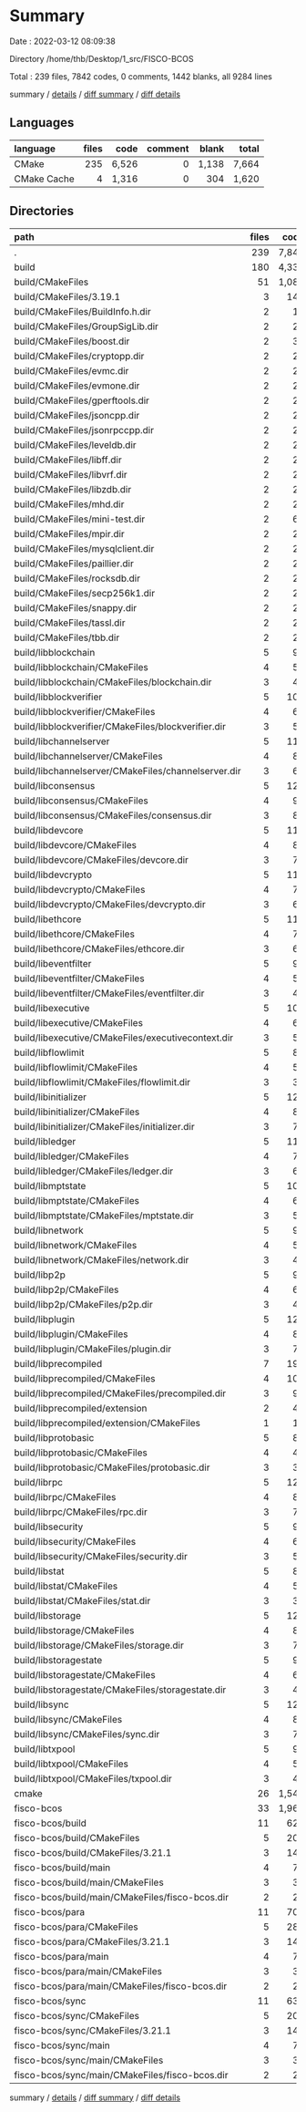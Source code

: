 # Summary

Date : 2022-03-12 08:09:38

Directory /home/thb/Desktop/1_src/FISCO-BCOS

Total : 239 files,  7842 codes, 0 comments, 1442 blanks, all 9284 lines

summary / [details](details.md) / [diff summary](diff.md) / [diff details](diff-details.md)

## Languages
| language | files | code | comment | blank | total |
| :--- | ---: | ---: | ---: | ---: | ---: |
| CMake | 235 | 6,526 | 0 | 1,138 | 7,664 |
| CMake Cache | 4 | 1,316 | 0 | 304 | 1,620 |

## Directories
| path | files | code | comment | blank | total |
| :--- | ---: | ---: | ---: | ---: | ---: |
| . | 239 | 7,842 | 0 | 1,442 | 9,284 |
| build | 180 | 4,334 | 0 | 794 | 5,128 |
| build/CMakeFiles | 51 | 1,089 | 0 | 171 | 1,260 |
| build/CMakeFiles/3.19.1 | 3 | 140 | 0 | 44 | 184 |
| build/CMakeFiles/BuildInfo.h.dir | 2 | 16 | 0 | 5 | 21 |
| build/CMakeFiles/GroupSigLib.dir | 2 | 24 | 0 | 5 | 29 |
| build/CMakeFiles/boost.dir | 2 | 35 | 0 | 5 | 40 |
| build/CMakeFiles/cryptopp.dir | 2 | 25 | 0 | 5 | 30 |
| build/CMakeFiles/evmc.dir | 2 | 26 | 0 | 5 | 31 |
| build/CMakeFiles/evmone.dir | 2 | 25 | 0 | 5 | 30 |
| build/CMakeFiles/gperftools.dir | 2 | 25 | 0 | 5 | 30 |
| build/CMakeFiles/jsoncpp.dir | 2 | 25 | 0 | 5 | 30 |
| build/CMakeFiles/jsonrpccpp.dir | 2 | 26 | 0 | 5 | 31 |
| build/CMakeFiles/leveldb.dir | 2 | 25 | 0 | 5 | 30 |
| build/CMakeFiles/libff.dir | 2 | 25 | 0 | 5 | 30 |
| build/CMakeFiles/libvrf.dir | 2 | 24 | 0 | 5 | 29 |
| build/CMakeFiles/libzdb.dir | 2 | 25 | 0 | 5 | 30 |
| build/CMakeFiles/mhd.dir | 2 | 25 | 0 | 5 | 30 |
| build/CMakeFiles/mini-test.dir | 2 | 64 | 0 | 6 | 70 |
| build/CMakeFiles/mpir.dir | 2 | 25 | 0 | 5 | 30 |
| build/CMakeFiles/mysqlclient.dir | 2 | 25 | 0 | 5 | 30 |
| build/CMakeFiles/paillier.dir | 2 | 24 | 0 | 5 | 29 |
| build/CMakeFiles/rocksdb.dir | 2 | 25 | 0 | 5 | 30 |
| build/CMakeFiles/secp256k1.dir | 2 | 25 | 0 | 5 | 30 |
| build/CMakeFiles/snappy.dir | 2 | 25 | 0 | 5 | 30 |
| build/CMakeFiles/tassl.dir | 2 | 24 | 0 | 5 | 29 |
| build/CMakeFiles/tbb.dir | 2 | 25 | 0 | 5 | 30 |
| build/libblockchain | 5 | 95 | 0 | 20 | 115 |
| build/libblockchain/CMakeFiles | 4 | 58 | 0 | 12 | 70 |
| build/libblockchain/CMakeFiles/blockchain.dir | 3 | 46 | 0 | 7 | 53 |
| build/libblockverifier | 5 | 102 | 0 | 20 | 122 |
| build/libblockverifier/CMakeFiles | 4 | 65 | 0 | 12 | 77 |
| build/libblockverifier/CMakeFiles/blockverifier.dir | 3 | 53 | 0 | 7 | 60 |
| build/libchannelserver | 5 | 118 | 0 | 20 | 138 |
| build/libchannelserver/CMakeFiles | 4 | 81 | 0 | 12 | 93 |
| build/libchannelserver/CMakeFiles/channelserver.dir | 3 | 69 | 0 | 7 | 76 |
| build/libconsensus | 5 | 129 | 0 | 20 | 149 |
| build/libconsensus/CMakeFiles | 4 | 92 | 0 | 12 | 104 |
| build/libconsensus/CMakeFiles/consensus.dir | 3 | 80 | 0 | 7 | 87 |
| build/libdevcore | 5 | 119 | 0 | 20 | 139 |
| build/libdevcore/CMakeFiles | 4 | 82 | 0 | 12 | 94 |
| build/libdevcore/CMakeFiles/devcore.dir | 3 | 70 | 0 | 7 | 77 |
| build/libdevcrypto | 5 | 116 | 0 | 20 | 136 |
| build/libdevcrypto/CMakeFiles | 4 | 79 | 0 | 12 | 91 |
| build/libdevcrypto/CMakeFiles/devcrypto.dir | 3 | 67 | 0 | 7 | 74 |
| build/libethcore | 5 | 114 | 0 | 20 | 134 |
| build/libethcore/CMakeFiles | 4 | 77 | 0 | 12 | 89 |
| build/libethcore/CMakeFiles/ethcore.dir | 3 | 65 | 0 | 7 | 72 |
| build/libeventfilter | 5 | 93 | 0 | 20 | 113 |
| build/libeventfilter/CMakeFiles | 4 | 56 | 0 | 12 | 68 |
| build/libeventfilter/CMakeFiles/eventfilter.dir | 3 | 44 | 0 | 7 | 51 |
| build/libexecutive | 5 | 102 | 0 | 20 | 122 |
| build/libexecutive/CMakeFiles | 4 | 65 | 0 | 12 | 77 |
| build/libexecutive/CMakeFiles/executivecontext.dir | 3 | 53 | 0 | 7 | 60 |
| build/libflowlimit | 5 | 88 | 0 | 20 | 108 |
| build/libflowlimit/CMakeFiles | 4 | 51 | 0 | 12 | 63 |
| build/libflowlimit/CMakeFiles/flowlimit.dir | 3 | 39 | 0 | 7 | 46 |
| build/libinitializer | 5 | 125 | 0 | 20 | 145 |
| build/libinitializer/CMakeFiles | 4 | 88 | 0 | 12 | 100 |
| build/libinitializer/CMakeFiles/initializer.dir | 3 | 76 | 0 | 7 | 83 |
| build/libledger | 5 | 115 | 0 | 20 | 135 |
| build/libledger/CMakeFiles | 4 | 78 | 0 | 12 | 90 |
| build/libledger/CMakeFiles/ledger.dir | 3 | 66 | 0 | 7 | 73 |
| build/libmptstate | 5 | 106 | 0 | 20 | 126 |
| build/libmptstate/CMakeFiles | 4 | 69 | 0 | 12 | 81 |
| build/libmptstate/CMakeFiles/mptstate.dir | 3 | 57 | 0 | 7 | 64 |
| build/libnetwork | 5 | 96 | 0 | 20 | 116 |
| build/libnetwork/CMakeFiles | 4 | 59 | 0 | 12 | 71 |
| build/libnetwork/CMakeFiles/network.dir | 3 | 47 | 0 | 7 | 54 |
| build/libp2p | 5 | 97 | 0 | 20 | 117 |
| build/libp2p/CMakeFiles | 4 | 60 | 0 | 12 | 72 |
| build/libp2p/CMakeFiles/p2p.dir | 3 | 48 | 0 | 7 | 55 |
| build/libplugin | 5 | 121 | 0 | 20 | 141 |
| build/libplugin/CMakeFiles | 4 | 84 | 0 | 12 | 96 |
| build/libplugin/CMakeFiles/plugin.dir | 3 | 72 | 0 | 7 | 79 |
| build/libprecompiled | 7 | 199 | 0 | 35 | 234 |
| build/libprecompiled/CMakeFiles | 4 | 109 | 0 | 12 | 121 |
| build/libprecompiled/CMakeFiles/precompiled.dir | 3 | 97 | 0 | 7 | 104 |
| build/libprecompiled/extension | 2 | 49 | 0 | 13 | 62 |
| build/libprecompiled/extension/CMakeFiles | 1 | 12 | 0 | 5 | 17 |
| build/libprotobasic | 5 | 81 | 0 | 20 | 101 |
| build/libprotobasic/CMakeFiles | 4 | 44 | 0 | 12 | 56 |
| build/libprotobasic/CMakeFiles/protobasic.dir | 3 | 32 | 0 | 7 | 39 |
| build/librpc | 5 | 122 | 0 | 20 | 142 |
| build/librpc/CMakeFiles | 4 | 85 | 0 | 12 | 97 |
| build/librpc/CMakeFiles/rpc.dir | 3 | 73 | 0 | 7 | 80 |
| build/libsecurity | 5 | 99 | 0 | 20 | 119 |
| build/libsecurity/CMakeFiles | 4 | 62 | 0 | 12 | 74 |
| build/libsecurity/CMakeFiles/security.dir | 3 | 50 | 0 | 7 | 57 |
| build/libstat | 5 | 88 | 0 | 20 | 108 |
| build/libstat/CMakeFiles | 4 | 51 | 0 | 12 | 63 |
| build/libstat/CMakeFiles/stat.dir | 3 | 39 | 0 | 7 | 46 |
| build/libstorage | 5 | 126 | 0 | 20 | 146 |
| build/libstorage/CMakeFiles | 4 | 89 | 0 | 12 | 101 |
| build/libstorage/CMakeFiles/storage.dir | 3 | 77 | 0 | 7 | 84 |
| build/libstoragestate | 5 | 97 | 0 | 20 | 117 |
| build/libstoragestate/CMakeFiles | 4 | 60 | 0 | 12 | 72 |
| build/libstoragestate/CMakeFiles/storagestate.dir | 3 | 48 | 0 | 7 | 55 |
| build/libsync | 5 | 120 | 0 | 20 | 140 |
| build/libsync/CMakeFiles | 4 | 83 | 0 | 12 | 95 |
| build/libsync/CMakeFiles/sync.dir | 3 | 71 | 0 | 7 | 78 |
| build/libtxpool | 5 | 93 | 0 | 20 | 113 |
| build/libtxpool/CMakeFiles | 4 | 56 | 0 | 12 | 68 |
| build/libtxpool/CMakeFiles/txpool.dir | 3 | 44 | 0 | 7 | 51 |
| cmake | 26 | 1,540 | 0 | 183 | 1,723 |
| fisco-bcos | 33 | 1,968 | 0 | 465 | 2,433 |
| fisco-bcos/build | 11 | 629 | 0 | 155 | 784 |
| fisco-bcos/build/CMakeFiles | 5 | 205 | 0 | 55 | 260 |
| fisco-bcos/build/CMakeFiles/3.21.1 | 3 | 145 | 0 | 44 | 189 |
| fisco-bcos/build/main | 4 | 78 | 0 | 21 | 99 |
| fisco-bcos/build/main/CMakeFiles | 3 | 36 | 0 | 13 | 49 |
| fisco-bcos/build/main/CMakeFiles/fisco-bcos.dir | 2 | 24 | 0 | 8 | 32 |
| fisco-bcos/para | 11 | 707 | 0 | 155 | 862 |
| fisco-bcos/para/CMakeFiles | 5 | 280 | 0 | 55 | 335 |
| fisco-bcos/para/CMakeFiles/3.21.1 | 3 | 145 | 0 | 44 | 189 |
| fisco-bcos/para/main | 4 | 78 | 0 | 21 | 99 |
| fisco-bcos/para/main/CMakeFiles | 3 | 36 | 0 | 13 | 49 |
| fisco-bcos/para/main/CMakeFiles/fisco-bcos.dir | 2 | 24 | 0 | 8 | 32 |
| fisco-bcos/sync | 11 | 632 | 0 | 155 | 787 |
| fisco-bcos/sync/CMakeFiles | 5 | 205 | 0 | 55 | 260 |
| fisco-bcos/sync/CMakeFiles/3.21.1 | 3 | 145 | 0 | 44 | 189 |
| fisco-bcos/sync/main | 4 | 78 | 0 | 21 | 99 |
| fisco-bcos/sync/main/CMakeFiles | 3 | 36 | 0 | 13 | 49 |
| fisco-bcos/sync/main/CMakeFiles/fisco-bcos.dir | 2 | 24 | 0 | 8 | 32 |

summary / [details](details.md) / [diff summary](diff.md) / [diff details](diff-details.md)